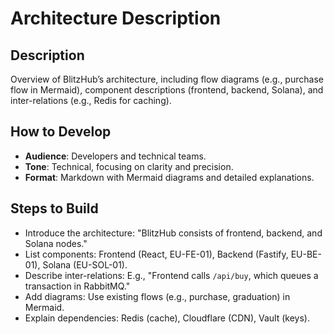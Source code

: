 # Architecture Description

## Description
Overview of BlitzHub’s architecture, including flow diagrams (e.g., purchase flow in Mermaid), component descriptions (frontend, backend, Solana), and inter-relations (e.g., Redis for caching).

## How to Develop
- **Audience**: Developers and technical teams.
- **Tone**: Technical, focusing on clarity and precision.
- **Format**: Markdown with Mermaid diagrams and detailed explanations.

## Steps to Build
- Introduce the architecture: "BlitzHub consists of frontend, backend, and Solana nodes."
- List components: Frontend (React, EU-FE-01), Backend (Fastify, EU-BE-01), Solana (EU-SOL-01).
- Describe inter-relations: E.g., "Frontend calls `/api/buy`, which queues a transaction in RabbitMQ."
- Add diagrams: Use existing flows (e.g., purchase, graduation) in Mermaid.
- Explain dependencies: Redis (cache), Cloudflare (CDN), Vault (keys).
